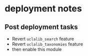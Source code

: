 # deployment notes

## Post deployment tasks
- Revert `uclalib_search` feature
- Revert `uclalib_taxonomies` feature
- then enable this module
